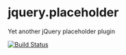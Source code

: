jquery.placeholder
==================

Yet another jQuery placeholder plugin

[![Build Status](https://api.travis-ci.org/w0rm/jquery.placeholder.png)](https://travis-ci.org/w0rm/jquery.placeholder)


